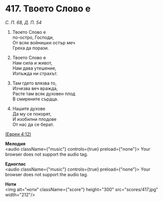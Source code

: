 # 417. Твоето Слово е  

*С. П. 68, Д. П. 54*  

1. Твоето Слово е  
по-остро, Господи,  
От всяк войнишки остър меч  
Греха да порази.  

2. Твоето Слово е  
Нам сила и живот,  
Нам дава утешение,  
Изпъжда ни страхът.  

3. Там гдето влязва то,  
Изчезва веч вражда,  
Расте там всяк духовен плод  
В смирените сърдца.  

4. Нашите духове  
Да му се покорят,  
И изобилни плодове  
От нас да се берат.  

[(Евреи 4:12)](http://biblia.bg/index.php?k=65&g=4&s=12)  

__Мелодия__  
<audio className={"music"} controls={true} preload={"none"}><source src="mp3/417.mp3" type="audio/mpeg"/>
Your browser does not support the audio tag.
</audio>  

__Едноглас__  
<audio className={"music"} controls={true} preload={"none"}><source src="transp/417.mp3" type="audio/mpeg"/>
Your browser does not support the audio tag.
</audio>  

__Ноти__  
<img alt="ноти" className={"score"} height="300" src="scores/417.jpg" width="212"/>
